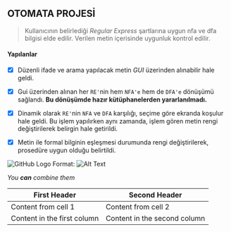 ## OTOMATA PROJESİ

> Kullanıcının belirlediği _Regular Express_ şartlarına uygun nfa ve dfa bilgisi elde edilir. Verilen metin içerisinde uygunluk kontrol edilir.






#### **Yapılanlar**
- [x] Düzenli ifade ve arama yapılacak metin _GUI_ üzerinden alınabilir hale geldi. 
- [x] Gui üzerinden alınan her `RE'`nin hem `NFA'e` hem de `DFA'e` dönüşümü sağlandı. **Bu dönüşümde hazır kütüphanelerden yararlanılmadı.**
- [x] Dinamik olarak `RE'`nin `NFA` ve `DFA` karşılığı, seçime göre ekranda koşulur hale geldi. Bu işlem yapılırken aynı zamanda, işlem gören metin rengi değiştirilerek belirgin hale getirildi.
- [x] Metin ile formal bilginin eşleşmesi durumunda rengi değiştirilerek, prosedüre uygun olduğu belirtildi.




![GitHub Logo](/images/logo.png)
Format: ![Alt Text](url)

_You **can** combine them_


First Header | Second Header
------------ | -------------
Content from cell 1 | Content from cell 2
Content in the first column | Content in the second column
